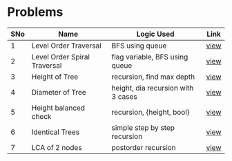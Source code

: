 # Problems

SNo | Name | Logic Used | Link |
----|------|------------|------|
1 | Level Order Traversal | BFS using queue | [view](levelorder.cpp)
2 | Level Order Spiral Traversal | flag variable, BFS using queue | [view](levelorder_spiral.cpp)
3 | Height of Tree | recursion, find max depth | [view](height_tree.cpp)
4 | Diameter of Tree | height, dia recursion with 3 cases | [view](diameter.cpp)
5 | Height balanced check | recursion, {height, bool} | [view](height_balanced.cpp)
6 | Identical Trees | simple step by step recursion | [view](identical_trees.cpp)
7 | LCA of 2 nodes | postorder recursion | [view](LCA.cpp)